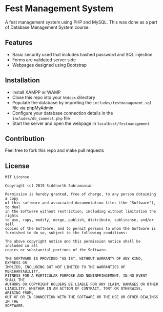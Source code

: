# Fest Management System

A fest management system using PHP and MySQL. This was done as a part of Database Management System course.

## Features

-   Basic security used that includes hashed password and SQL injection
-   Forms are validated server side
-   Webpages designed using Bootstrap

## Installation

-   Install XAMPP or WAMP
-   Close this repo into your `htdocs` directory
-   Populate the database by importing the `includes/festmanagement.sql` file via phpMyAdmin
-   Configure your database connection details in the `includes/db_connect.php` file
-   Start the server and open the webpage in `localhost/festmanagement`

## Contribution

Feel free to fork this repo and make pull requests

## License

    MIT License

    Copyright (c) 2019 Siddharth Subramanian

    Permission is hereby granted, free of charge, to any person obtaining a copy
    of this software and associated documentation files (the "Software"), to deal
    in the Software without restriction, including without limitation the rights
    to use, copy, modify, merge, publish, distribute, sublicense, and/or sell
    copies of the Software, and to permit persons to whom the Software is
    furnished to do so, subject to the following conditions:

    The above copyright notice and this permission notice shall be included in all
    copies or substantial portions of the Software.

    THE SOFTWARE IS PROVIDED "AS IS", WITHOUT WARRANTY OF ANY KIND, EXPRESS OR
    IMPLIED, INCLUDING BUT NOT LIMITED TO THE WARRANTIES OF MERCHANTABILITY,
    FITNESS FOR A PARTICULAR PURPOSE AND NONINFRINGEMENT. IN NO EVENT SHALL THE
    AUTHORS OR COPYRIGHT HOLDERS BE LIABLE FOR ANY CLAIM, DAMAGES OR OTHER
    LIABILITY, WHETHER IN AN ACTION OF CONTRACT, TORT OR OTHERWISE, ARISING FROM,
    OUT OF OR IN CONNECTION WITH THE SOFTWARE OR THE USE OR OTHER DEALINGS IN THE
    SOFTWARE.
